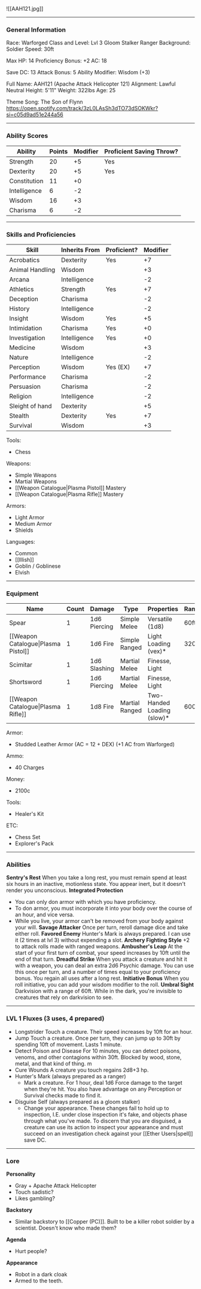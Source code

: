 ![[AAH121.jpg]]



---
### General Information
Race: Warforged
Class and Level: Lvl 3 Gloom Stalker Ranger
Background: Soldier
Speed: 30ft

Max HP: 14
Proficiency Bonus: +2
AC: 18

Save DC: 13
Attack Bonus: 5
Ability Modifier: Wisdom (+3)

Full Name: AAH121 (Apache Attack Helicopter 121)
Alignment: Lawful Neutral
Height: 5'11"
Weight: 322lbs
Age: 25

Theme Song: The Son of Flynn
https://open.spotify.com/track/3zL0LAsSh3dTO73dSOKWkr?si=c05d9ad51e244a56



---
### Ability Scores
| Ability      | Points | Modifier | Proficient Saving Throw? |
| ------------ | ------ | -------- | ------------------------ |
| Strength     | 20     | +5       | Yes                      |
| Dexterity    | 20     | +5       | Yes                      |
| Constitution | 11     | +0       |                          |
| Intelligence | 6      | -2       |                          |
| Wisdom       | 16     | +3       |                          |
| Charisma     | 6      | -2       |                          |



---
### Skills and Proficiencies
| Skill           | Inherits From | Proficient? | Modifier |
| --------------- | ------------- | ----------- | -------- |
| Acrobatics      | Dexterity     | Yes         | +7       |
| Animal Handling | Wisdom        |             | +3       |
| Arcana          | Intelligence  |             | -2       |
| Athletics       | Strength      | Yes         | +7       |
| Deception       | Charisma      |             | -2       |
| History         | Intelligence  |             | -2       |
| Insight         | Wisdom        | Yes         | +5       |
| Intimidation    | Charisma      | Yes         | +0       |
| Investigation   | Intelligence  | Yes         | +0       |
| Medicine        | Wisdom        |             | +3       |
| Nature          | Intelligence  |             | -2       |
| Perception      | Wisdom        | Yes (EX)    | +7       |
| Performance     | Charisma      |             | -2       |
| Persuasion      | Charisma      |             | -2       |
| Religion        | Intelligence  |             | -2       |
| Sleight of hand | Dexterity     |             | +5       |
| Stealth         | Dexterity     | Yes         | +7       |
| Survival        | Wisdom        |             | +3       |
Tools:
- Chess

Weapons:
- Simple Weapons
- Martial Weapons
- [[Weapon Catalogue|Plasma Pistol]] Mastery
- [[Weapon Catalogue|Plasma Rifle]] Mastery

Armors:
- Light Armor
- Medium Armor
- Shields

Languages:
- Common
- [[Illish]]
- Goblin / Goblinese
- Elvish



---
### Equipment
| Name                                | Count | Damage       | Type           | Properties                       | Range | Ammo     |
| ----------------------------------- | ----- | ------------ | -------------- | -------------------------------- | ----- | -------- |
| Spear                               | 1     | 1d6 Piercing | Simple Melee   | Versatile (1d8)                  | 60ft  | Itself   |
| [[Weapon Catalogue\|Plasma Pistol]] | 1     | 1d6 Fire     | Simple Ranged  | Light<br>Loading<br>(vex)*       | 320ft | 1 Charge |
| Scimitar                            | 1     | 1d6 Slashing | Martial Melee  | Finesse, Light                   |       |          |
| Shortsword                          | 1     | 1d6 Piercing | Martial Melee  | Finesse, Light                   |       |          |
| [[Weapon Catalogue\|Plasma Rifle]]  | 1     | 1d8 Fire     | Martial Ranged | Two-Handed<br>Loading<br>(slow)* | 600ft | 1 Charge |

Armor:
- Studded Leather Armor (AC = 12 + DEX) (+1 AC from Warforged)

Ammo:
- 40 Charges

Money:
- 2100c

Tools:
- Healer's Kit

ETC:
- Chess Set
- Explorer's Pack



---
### Abilities
**Sentry's Rest**
	When you take a long rest, you must remain spend at least six hours in an inactive, motionless state. You appear inert, but it doesn't render you unconscious.
**Integrated Protection**
- You can only don armor with which you have proficiency. 
- To don armor, you must incorporate it into your body over the course of an hour, and vice versa.
- While you live, your armor can't be removed from your body against your will.
**Savage Attacker**
	Once per turn, reroll damage dice and take either roll.
**Favored Enemy**
	Hunter's Mark is always prepared. I can use it (2 times at lvl 3) without expending a slot. 
**Archery Fighting Style**
	+2 to attack rolls made with ranged weapons.
**Ambusher's Leap**
	At the start of your first turn of combat, your speed increases by 10ft until the end of that turn.
**Dreadful Strike**
	When you attack a creature and hit it with a weapon, you can deal an extra 2d6 Psychic damage. You can use this once per turn, and a number of times equal to your proficiency bonus. You regain all uses after a long rest.
**Initiative Bonus**
	When you roll initiative, you can add your wisdom modifier to the roll.
**Umbral Sight**
	Darkvision with a range of 60ft. While in the dark, you're invisible to creatures that rely on darkvision to see.



---
### LVL 1 Fluxes (3 uses, 4 prepared)
- Longstrider
	Touch a creature. Their speed increases by 10ft for an hour.
- Jump
	Touch a creature. Once per turn, they can jump up to 30ft by spending 10ft of movement. Lasts 1 minute.
- Detect Poison and Disease
	For 10 minutes, you can detect poisons, venoms, and other contagions within 30ft. Blocked by wood, stone, metal, and that kind of thing. m
- Cure Wounds
	A creature you touch regains 2d8+3 hp. 
- Hunter's Mark (always prepared as a ranger)
	- Mark a creature. For 1 hour, deal 1d6 Force damage to the target when they're hit. You also have advantage on any Perception or Survival checks made to find it. 
- Disguise Self (always prepared as a gloom stalker)
	- Change your appearance. These changes fail to hold up to inspection, I.E. under close inspection it's fake, and objects phase through what you've made. To discern that you are disguised, a creature can use its action to inspect your appearance and must succeed on an investigation check against your [[Ether Users|spell]] save DC.



---
### Lore
**Personality**
- Gray + Apache Attack Helicopter
- Touch sadistic?
- Likes gambling?

**Backstory**
- Similar backstory to [[Copper (PC)]]. Built to be a killer robot soldier by a scientist. Doesn't know who made them?

**Agenda**
- Hurt people?

**Appearance**
- Robot in a dark cloak
- Armed to the teeth.